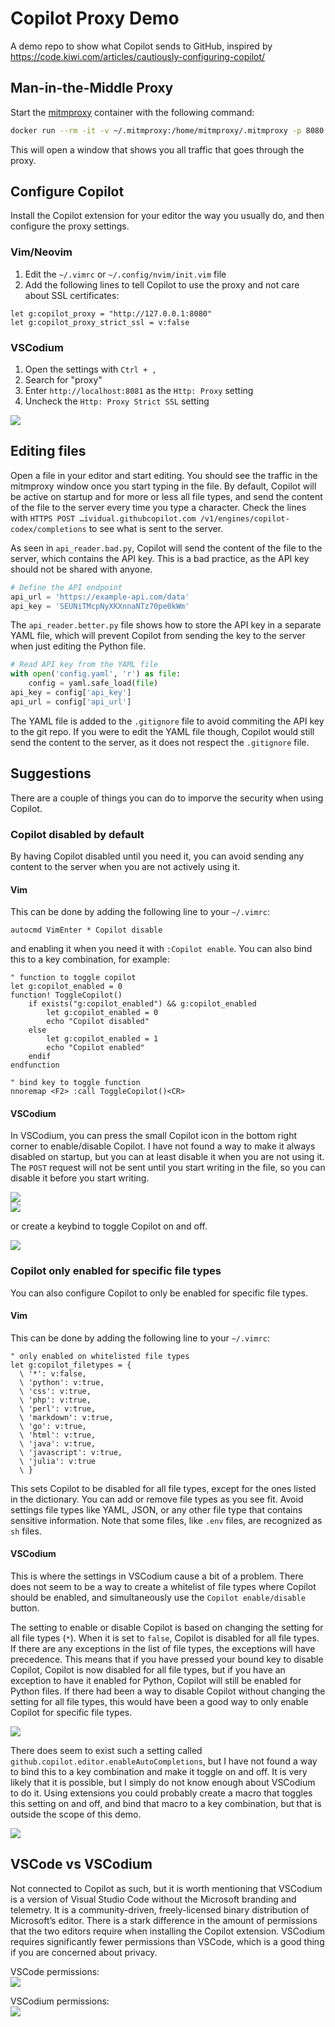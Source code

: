 # Copilot Proxy Demo

A demo repo to show what Copilot sends to GitHub, inspired by https://code.kiwi.com/articles/cautiously-configuring-copilot/

## Man-in-the-Middle Proxy

Start the [mitmproxy](https://hub.docker.com/r/mitmproxy/mitmproxy/) container with the following command:

```bash
docker run --rm -it -v ~/.mitmproxy:/home/mitmproxy/.mitmproxy -p 8080:8080 mitmproxy/mitmproxy
```

This will open a window that shows you all traffic that goes through the proxy.

## Configure Copilot

Install the Copilot extension for your editor the way you usually do, and then configure the proxy settings.

### Vim/Neovim

1. Edit the `~/.vimrc` or `~/.config/nvim/init.vim` file
2. Add the following lines to tell Copilot to use the proxy and not care about SSL certificates:

```vim
let g:copilot_proxy = "http://127.0.0.1:8080"
let g:copilot_proxy_strict_ssl = v:false
```

### VSCodium

1. Open the settings with `Ctrl + ,`
2. Search for "proxy"
3. Enter `http://localhost:8081` as the `Http: Proxy` setting
4. Uncheck the `Http: Proxy Strict SSL` setting

![](./images/vscodium-proxy-settings.png)

## Editing files

Open a file in your editor and start editing. You should see the traffic in the mitmproxy window once you start typing in the file. By default, Copilot will be active on startup and for more or less all file types, and send the content of the file to the server every time you type a character. Check the lines with `HTTPS POST …ividual.githubcopilot.com /v1/engines/copilot-codex/completions` to see what is sent to the server.

As seen in `api_reader.bad.py`, Copilot will send the content of the file to the server, which contains the API key. This is a bad practice, as the API key should not be shared with anyone. 

```python
# Define the API endpoint
api_url = 'https://example-api.com/data'
api_key = 'SEUNiTMcpNyXKXnnaNTz70pe0kWm'
```

The `api_reader.better.py` file shows how to store the API key in a separate YAML file, which will prevent Copilot from sending the key to the server when just editing the Python file.

```python
# Read API key from the YAML file
with open('config.yaml', 'r') as file:
    config = yaml.safe_load(file)
api_key = config['api_key']
api_url = config['api_url']
```
The YAML file is added to the `.gitignore` file to avoid commiting the API key to the git repo. If you were to edit the YAML file though, Copilot would still send the content to the server, as it does not respect the `.gitignore` file.

## Suggestions

There are a couple of things you can do to imporve the security when using Copilot.

### Copilot disabled by default

By having Copilot disabled until you need it, you can avoid sending any content to the server when you are not actively using it.


#### Vim

This can be done by adding the following line to your `~/.vimrc`:

```vim
autocmd VimEnter * Copilot disable
```

and enabling it when you need it with `:Copilot enable`. You can also bind this to a key combination, for example:

```vim
" function to toggle copilot 
let g:copilot_enabled = 0 
function! ToggleCopilot()
    if exists("g:copilot_enabled") && g:copilot_enabled
        let g:copilot_enabled = 0 
        echo "Copilot disabled"
    else                                                                                      
        let g:copilot_enabled = 1 
        echo "Copilot enabled"
    endif
endfunction

" bind key to toggle function
nnoremap <F2> :call ToggleCopilot()<CR>                 
```

#### VSCodium

In VSCodium, you can press the small Copilot icon in the bottom right corner to enable/disable Copilot. I have not found a way to make it always disabled on startup, but you can at least disable it when you are not using it. The `POST` request will not be sent until you start writing in the file, so you can disable it before you start writing.

![](./images/vscodium-copilot-icon-toggle-0.png)  
![](./images/vscodium-copilot-icon-toggle-1.png)  

or create a keybind to toggle Copilot on and off.

![](./images/vscodium-keybind-copilot-toggle.png)

### Copilot only enabled for specific file types

You can also configure Copilot to only be enabled for specific file types.

#### Vim

This can be done by adding the following line to your `~/.vimrc`:

```vim
" only enabled on whitelisted file types
let g:copilot_filetypes = {                                                                   
  \ '*': v:false,
  \ 'python': v:true,
  \ 'css': v:true,
  \ 'php': v:true,
  \ 'perl': v:true,
  \ 'markdown': v:true,
  \ 'go': v:true,
  \ 'html': v:true,
  \ 'java': v:true,
  \ 'javascript': v:true,
  \ 'julia': v:true
  \ }
```

This sets Copilot to be disabled for all file types, except for the ones listed in the dictionary. You can add or remove file types as you see fit. Avoid settings file types like YAML, JSON, or any other file type that contains sensitive information. Note that some files, like `.env` files, are recognized as `sh` files.

#### VSCodium

This is where the settings in VSCodium cause a bit of a problem. There does not seem to be a way to create a whitelist of file types where Copilot should be enabled, and simultaneously use the `Copilot enable/disable` button.

The setting to enable or disable Copilot is based on changing the setting for all file types (`*`). When it is set to `false`, Copilot is disabled for all file types. If there are any exceptions in the list of file types, the exceptions will have precedence. This means that if you have pressed your bound key to disable Copilot, Copilot is now disabled for all file types, but if you have an exception to have it enabled for Python, Copilot will still be enabled for Python files. If there had been a way to disable Copilot without changing the setting for all file types, this would have been a good way to only enable Copilot for specific file types.

![](./images/vscodium-copilot-filetypes.png)

There does seem to exist such a setting called `github.copilot.editor.enableAutoCompletions`, but I have not found a way to bind this to a key combination and make it toggle on and off. It is very likely that it is possible, but I simply do not know enough about VSCodium to do it. Using extensions you could probably create a macro that toggles this setting on and off, and bind that macro to a key combination, but that is outside the scope of this demo.

![](./images/vscodium-copilot-enableAutoCompletions.png)

## VSCode vs VSCodium

Not connected to Copilot as such, but it is worth mentioning that VSCodium is a version of Visual Studio Code without the Microsoft branding and telemetry. It is a community-driven, freely-licensed binary distribution of Microsoft’s editor. There is a stark difference in the amount of permissions that the two editors require when installing the Copilot extension. VSCodium requires significantly fewer permissions than VSCode, which is a good thing if you are concerned about privacy.

VSCode permissions:  
![](./images/permissions-vscode.png)  

VSCodium permissions:  
![](./images/permissions-vscodium.png)


